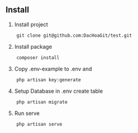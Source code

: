 ## Install

1. Install project
```
    git clone git@github.com:DacHoaGit/test.git
```

2. Install package

```
    composer install
```

3. Copy .env-example to .env and

```
    php artisan key:generate
```
4. Setup Database in .env create table

```
    php artisan migrate
```

5. Run serve

```
    php artisan serve
```
